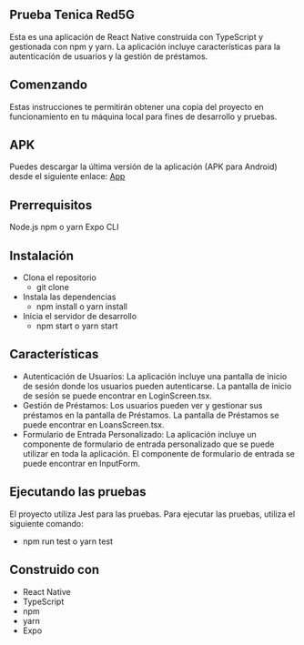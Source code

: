 ## Prueba Tenica Red5G
Esta es una aplicación de React Native construida con TypeScript y gestionada con npm y yarn. La aplicación incluye características para la autenticación de usuarios y la gestión de préstamos.

## Comenzando
Estas instrucciones te permitirán obtener una copia del proyecto en funcionamiento en tu máquina local para fines de desarrollo y pruebas.

## APK
Puedes descargar la última versión de la aplicación (APK para Android) desde el siguiente enlace:
[App]([https://expo.io](https://expo.dev//accounts/rafamdev/projects/pruebaRed5G/builds/f8d9c69d-f0bc-4845-8860-91ca0243ae64))

## Prerrequisitos
Node.js
npm o yarn
Expo CLI

## Instalación

* Clona el repositorio
   * git clone <url-del-repositorio>
* Instala las dependencias
  * npm install o yarn install
* Inicia el servidor de desarrollo
   * npm start o yarn start
## Características
* Autenticación de Usuarios: La aplicación incluye una pantalla de inicio de sesión donde los usuarios pueden autenticarse. La pantalla de inicio de sesión se puede encontrar en LoginScreen.tsx.
* Gestión de Préstamos: Los usuarios pueden ver y gestionar sus préstamos en la pantalla de Préstamos. La pantalla de Préstamos se puede encontrar en LoansScreen.tsx.
* Formulario de Entrada Personalizado: La aplicación incluye un componente de formulario de entrada personalizado que se puede utilizar en toda la aplicación. El componente de formulario de entrada se puede encontrar en InputForm.
## Ejecutando las pruebas
El proyecto utiliza Jest para las pruebas. Para ejecutar las pruebas, utiliza el siguiente comando:
* npm run test o yarn test
## Construido con
* React Native
* TypeScript
* npm
* yarn
* Expo
